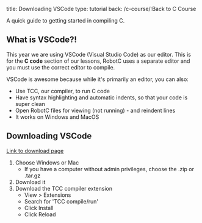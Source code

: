 title: Downloading VSCode
type: tutorial
back: /c-course/:Back to C Course

A quick guide to getting started in compiling C.

## What is VSCode?!
This year we are using VSCode (Visual Studio Code) as our editor. This is for the **C code** section of our lessons, RobotC uses a separate editor and you must use the correct editor to compile.

VSCode is awesome because while it's primarily an editor, you can also:
* Use TCC, our compiler, to run C code
* Have syntax highlighting and automatic indents, so that your code is super clean
* Open RobotC files for viewing (not running) - and reindent lines
* It works on Windows and MacOS

## Downloading VSCode
<a href="https://code.visualstudio.com/download" class="button">Link to download page</a>

1. Choose Windows or Mac
    * If you have a computer without admin privileges, choose the .zip or .tar.gz 
2. Download it
3. Download the TCC compiler extension
    * View > Extensions
    * Search for 'TCC compile/run'
    * Click Install
    * Click Reload